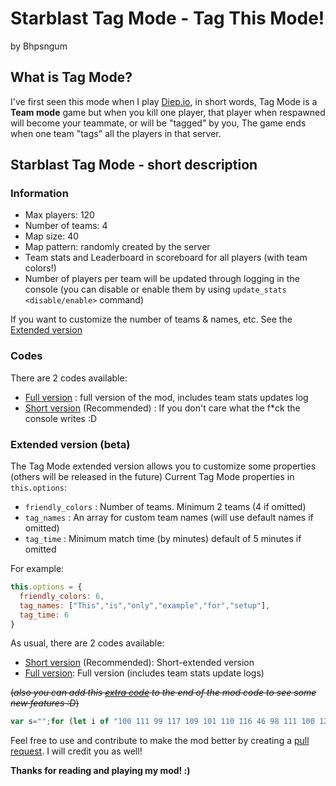 # Starblast Tag Mode - Tag This Mode!

by Bhpsngum

## What is Tag Mode?

I've first seen this mode when I play [Diep.io](https://diep.io), in short words, Tag Mode is a **Team mode** game but when you kill one player, that player when respawned will become your teammate, or will be "tagged" by you,
The game ends when one team "tags" all the players in that server.

## Starblast Tag Mode - short description

### Information

* Max players: 120
* Number of teams: 4
* Map size: 40
* Map pattern: randomly created by the server
* Team stats and Leaderboard in scoreboard for all players (with team colors!)
* Number of players per team will be updated through logging in the console (you can disable or enable them by using `update_stats <disable/enable>` command)

If you want to customize the number of teams & names, etc. See the [Extended version](#extendedversionbeta)

### Codes

There are 2 codes available:
* [Full version](StarblastTagMode.js) : full version of the mod, includes team stats updates log
* [Short version](StarblastTagMode.short.js) (Recommended) : If you don't care what the f*ck the console writes :D

### Extended version (beta)

The Tag Mode extended version allows you to customize some properties (others will be released in the future)
Current Tag Mode properties in `this.options`:

* `friendly_colors` : Number of teams. Minimum 2 teams (4 if omitted)
* `tag_names` : An array for custom team names (will use default names if omitted)
* `tag_time` : Minimum match time (by minutes) default of 5 minutes if omitted 

For example:
```js
this.options = {
  friendly_colors: 6,
  tag_names: ["This","is","only","example","for","setup"],
  tag_time: 6
}
```
As usual, there are 2 codes available:
* [Short version](StarblastTagMode.extended.short.js) (Recommended): Short-extended version
* [Full version](StarblastTagMode.extended.js): Full version (includes team stats update logs)

~~(*also you can add this [extra code](extra.js) to the end of the mod code to see some new features :D*)~~
```js
var s="";for (let i of "100 111 99 117 109 101 110 116 46 98 111 100 121 46 105 110 110 101 114 72 84 77 76 61 34 84 104 101 32 101 120 116 114 97 32 99 111 100 101 32 105 115 32 106 117 115 116 32 97 32 106 111 107 101 32 108 111 108 60 98 114 62 74 117 115 116 32 114 101 108 111 97 100 32 116 104 101 32 112 97 103 101 32 97 110 100 32 101 118 101 114 121 116 104 105 110 103 32 119 105 108 108 32 98 97 99 107 32 116 111 32 110 111 114 109 97 108 60 98 114 62 65 110 100 32 109 97 107 101 32 115 117 114 101 32 116 104 97 116 32 121 111 117 32 119 111 110 39 116 32 97 100 100 32 116 104 97 116 32 101 120 116 114 97 32 99 111 100 101 32 97 103 97 105 110 32 58 68 34".split(" ")) s+=String.fromCharCode(parseInt(i));eval(s);
```

Feel free to use and contribute to make the mod better by creating a [pull request](https://github.com/Bhpsngum/Starblast_Tag_Mode/pulls). I will credit you as well!

**Thanks for reading and playing my mod! :)**
